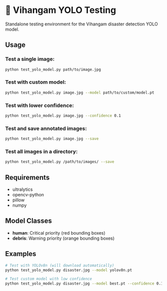 # 🚁 Vihangam YOLO Testing

Standalone testing environment for the Vihangam disaster detection YOLO model.

## Usage

### Test a single image:
```bash
python test_yolo_model.py path/to/image.jpg
```

### Test with custom model:
```bash
python test_yolo_model.py image.jpg --model path/to/custom/model.pt
```

### Test with lower confidence:
```bash
python test_yolo_model.py image.jpg --confidence 0.1
```

### Test and save annotated images:
```bash
python test_yolo_model.py image.jpg --save
```

### Test all images in a directory:
```bash
python test_yolo_model.py /path/to/images/ --save
```

## Requirements

- ultralytics
- opencv-python
- pillow
- numpy

## Model Classes

- **human**: Critical priority (red bounding boxes)
- **debris**: Warning priority (orange bounding boxes)

## Examples

```bash
# Test with YOLOv8n (will download automatically)
python test_yolo_model.py disaster.jpg --model yolov8n.pt

# Test custom model with low confidence
python test_yolo_model.py disaster.jpg --model best.pt --confidence 0.1 --save
```